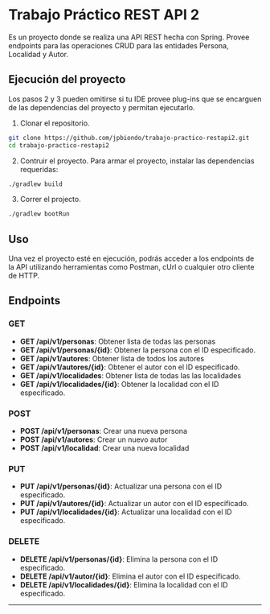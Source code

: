 # Trabajo Práctico REST API 2
Es un proyecto donde se realiza una API REST hecha con Spring. Provee endpoints para las operaciones CRUD para las entidades Persona, Localidad y Autor.

## Ejecución del proyecto
Los pasos 2 y 3 pueden omitirse si tu IDE provee plug-ins que se encarguen de las dependencias del proyecto y permitan ejecutarlo.

1. Clonar el repositorio.
```sh
git clone https://github.com/jpbiondo/trabajo-practico-restapi2.git
cd trabajo-practico-restapi2
```
2. Contruir el proyecto. Para armar el proyecto, instalar las dependencias requeridas:
```sh
./gradlew build
```
3. Correr el projecto.
```sh
./gradlew bootRun
```
## Uso
Una vez el proyecto esté en ejecución, podrás acceder a los endpoints de la API utilizando herramientas como Postman, cUrl o cualquier otro
cliente de HTTP.
## Endpoints 
### GET
- **GET /api/v1/personas**: Obtener lista de todas las personas
- **GET /api/v1/personas/{id}**: Obtener la persona con el ID especificado.
- **GET /api/v1/autores**: Obtener lista de todos los autores
- **GET /api/v1/autores/{id}**: Obtener el autor con el ID especificado.
- **GET /api/v1/localidades**: Obtener lista de todas las las localidades
- **GET /api/v1/localidades/{id}**: Obtener la localidad con el ID especificado.
### POST
- **POST /api/v1/personas**: Crear una nueva persona
- **POST /api/v1/autores**: Crear un nuevo autor
- **POST /api/v1/localidad**: Crear una nueva localidad
### PUT
- **PUT /api/v1/personas/{id}**: Actualizar una persona con el ID especificado.
- **PUT /api/v1/autores/{id}**: Actualizar un autor con el ID especificado.
- **PUT /api/v1/localidades/{id}**: Actualizar una localidad con el ID especificado.
### DELETE
- **DELETE /api/v1/personas/{id}**: Elimina la persona con el ID especificado.
- **DELETE /api/v1/autor/{id}**: Elimina el autor con el ID especificado.
- **DELETE /api/v1/localidades/{id}**: Elimina la localidad con el ID especificado.
<hr/>
